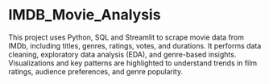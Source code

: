 # IMDB_Movie_Analysis
This project uses Python, SQL and Streamlit to scrape movie data from IMDb, including titles, genres, ratings, votes, and durations. It performs data cleaning, exploratory data analysis (EDA), and genre-based insights. Visualizations and key patterns are highlighted to understand trends in film ratings, audience preferences, and genre popularity.
